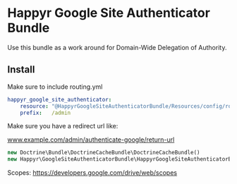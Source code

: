 # Happyr Google Site Authenticator Bundle

Use this bundle as a work around for Domain-Wide Delegation of Authority.


## Install

Make sure to include routing.yml

```yml
happyr_google_site_authenticator:
    resource: "@HappyrGoogleSiteAuthenticatorBundle/Resources/config/routing.yml"
    prefix:   /admin
```

Make sure you have a redirect url like:

www.example.com/admin/authenticate-google/return-url

```php
new Doctrine\Bundle\DoctrineCacheBundle\DoctrineCacheBundle()
new Happyr\GoogleSiteAuthenticatorBundle\HappyrGoogleSiteAuthenticatorBundle(),
```

Scopes: https://developers.google.com/drive/web/scopes
